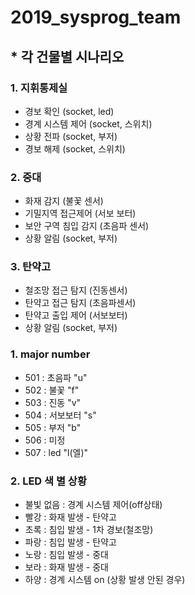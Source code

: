 # 2019_sysprog_team

## * 각 건물별 시나리오

### 1. 지휘통제실
- 경보 확인 (socket, led)
- 경계 시스템 제어 (socket, 스위치)
- 상황 전파 (socket, 부저)
- 경보 해제 (socket, 스위치)

### 2. 중대
- 화재 감지 (불꽃 센서)
- 기밀지역 접근제어 (서보 보터)
- 보안 구역 침입 감지 (초음파 센서)
- 상황 알림 (socket, 부저)

### 3. 탄약고
- 철조망 접근 탐지 (진동센서)
- 탄약고 접근 탐지 (초음파센서)
- 탄약고 출입 제어 (서보보터)
- 상황 알림 (socket, 부저)

### 1. major number
- 501 : 초음파 "u"
- 502 : 불꽃 "f"
- 503 : 진동 "v"
- 504 : 서보보터 "s"
- 505 : 부저 "b"
- 506 : 미정
- 507 : led "l(엘)"

### 2. LED 색 별 상황
- 불빛 없음 : 경계 시스템 제어(off상태)
- 빨강 : 화재 발생 - 탄약고
- 초록 : 침입 발생 - 1차 경보(철조망)
- 파랑 : 침입 발생 - 탄약고
- 노랑 : 침입 발생 - 중대
- 보라 : 화재 발생 -  중대
- 하양 : 경계 시스템 on (상황 발생 안된 경우)
